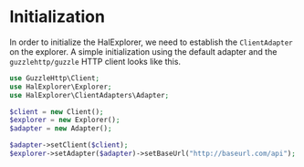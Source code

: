 # Initialization

In order to initialize the HalExplorer, we need to establish the `ClientAdapter`
on the explorer. A simple initialization using the default adapter and the
`guzzlehttp/guzzle` HTTP client looks like this.

```php
use GuzzleHttp\Client;
use HalExplorer\Explorer;
use HalExplorer\ClientAdapters\Adapter;

$client = new Client();
$explorer = new Explorer();
$adapter = new Adapter();

$adapter->setClient($client);
$explorer->setAdapter($adapter)->setBaseUrl("http://baseurl.com/api");
```
